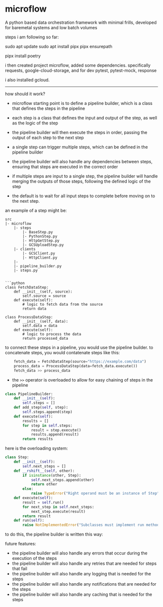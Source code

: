 # microflow
A python based data orchestration framework with minimal frills, developed for baremetal systems and low batch volumes


steps i am following so far:

sudo apt update
sudo apt install pipx
pipx ensurepath

pipx install poetry

i then created project microflow, added some dependencies. specifically requests, google-cloud-storage,
and for dev pytest, pytest-mock, response 

i also installed gcloud.

---

how should it work?


- microflow starting point is to define a pipeline builder, which is a class that defines the steps in the pipeline
- each step is a class that defines the input and output of the step, as well as the logic of the step
- the pipeline builder will then execute the steps in order, passing the output of each step to the next step

- a single step can trigger multiple steps, which can be defined in the pipeline builder
- the pipeline builder will also handle any dependencies between steps, ensuring that steps are executed in the correct order
- if multiple steps are input to a single step, the pipeline builder will handle merging the outputs of those steps, following the defined logic of the step
- the default is to wait for all input steps to complete before moving on to the next step. 

an example of a step might be:

```
src
|- microflow
    |- steps
        |- BaseStep.py
        |- PythonStep.py
        |- HttpGetStep.py
        |- GCSUploadStep.py
    |- clients
        |- GCSClient.py
        |- HttpClient.py
    |- 
    |- pipeline_builder.py
    |- steps.py
```

```

```python
class FetchDataStep:
    def __init__(self, source):
        self.source = source
    def execute(self):
        # logic to fetch data from the source
        return data

class ProcessDataStep:
    def __init__(self, data):
        self.data = data
    def execute(self):
        # logic to process the data
        return processed_data
```

to connect these steps in a pipeline, you would use the pipeline builder. to concatenate steps, you would contatenate steps like this:

```python
    fetch_data = FetchDataStep(source="https://example.com/data")
    process_data = ProcessDataStep(data=fetch_data.execute())
    fetch_data >> process_data
```
- the `>>` operator is overloaded to allow for easy chaining of steps in the pipeline

```python
class PipelineBuilder:
    def __init__(self):
        self.steps = []
    def add_step(self, step):
        self.steps.append(step)
    def execute(self):
        results = []
        for step in self.steps:
            result = step.execute()
            results.append(result)
        return results
```

here is the overloading system:
```python
class Step:
    def __init__(self):
        self.next_steps = []
    def __rshift__(self, other):
        if isinstance(other, Step):
            self.next_steps.append(other)
            return other
        else:
            raise TypeError("Right operand must be an instance of Step")
    def execute(self):
        result = self.run()
        for next_step in self.next_steps:
            next_step.execute(result)
        return result
    def run(self):
        raise NotImplementedError("Subclasses must implement run method")
```



to do this, the pipeline builder is written this way:


future features:
- the pipeline builder will also handle any errors that occur during the execution of the steps
- the pipeline builder will also handle any retries that are needed for steps that fail
- the pipeline builder will also handle any logging that is needed for the steps
- the pipeline builder will also handle any notifications that are needed for the steps
- the pipeline builder will also handle any caching that is needed for the steps